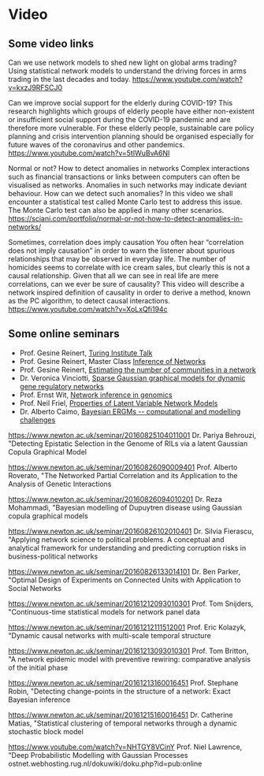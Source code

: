 # Video

## Some video links
Can we use network models to shed new light on global arms trading?
Using statistical network models to understand the driving forces in arms trading in the last decades and today.
https://www.youtube.com/watch?v=kxzJ9RFSCJ0

Can we improve social support for the elderly during COVID-19?
This research highlights which groups of elderly people have either non-existent or insufficient social support during the COVID-19 pandemic and are therefore more vulnerable. For these elderly people, sustainable care policy planning and crisis intervention planning should be organised especially for future waves of the coronavirus and other pandemics.
https://www.youtube.com/watch?v=5tIWuBvA6NI

Normal or not? How to detect anomalies in networks
Complex interactions such as financial transactions or links between computers can often be visualised as networks. Anomalies in such networks may indicate deviant behaviour. How can we detect such anomalies?
In this video we shall encounter a statistical test called Monte Carlo test to address this issue. The Monte Carlo test can also be applied in many other scenarios.
https://sciani.com/portfolio/normal-or-not-how-to-detect-anomalies-in-networks/

Sometimes, correlation does imply causation
You often hear “correlation does not imply causation” in order to warn the listener about spurious relationships that may be observed in everyday life. The number of homicides seems to correlate with ice cream sales, but clearly this is not a causal relationship. Given that all we can see in real life are mere correlations, can we ever be sure of causality? This video will describe a network inspired definition of causality in order to derive a method, known as the PC algorithm, to detect causal interactions.
https://www.youtube.com/watch?v=XoLxQfi194c

 

## Some online seminars
- Prof. Gesine Reinert, [Turing Institute Talk](https://www.youtube.com/watch?v=l1iSbsQjWxo)
- Prof. Gesine Reinert, Master Class [Inference of Networks](https://www.youtube.com/watch?v=Ha32LmYLmrU)
- Prof. Gesine Reinert, [Estimating the number of communities in a network](https://www.newton.ac.uk/seminar/20160727093010001)
- Dr. Veronica Vinciotti, [Sparse Gaussian graphical models for dynamic gene regulatory networks](https://www.newton.ac.uk/seminar/20161214111512001)
- Prof. Ernst Wit, [Network inference in genomics](https://www.newton.ac.uk/seminar/20160824113012301)
- Prof. Neil Friel, [Properties of Latent Variable Network Models](https://www.newton.ac.uk/seminar/20160715113012001)
- Dr. Alberto Caimo, [Bayesian ERGMs -- computational and modelling challenges](https://www.newton.ac.uk/seminar/20160728091510152)

https://www.newton.ac.uk/seminar/20160825104011001 Dr. Pariya Behrouzi, "Detecting Epistatic Selection in the Genome of RILs via a latent Gaussian Copula Graphical Model

https://www.newton.ac.uk/seminar/20160826090009401 Prof. Alberto Roverato, "The Networked Partial Correlation and its Application to the Analysis of Genetic Interactions

https://www.newton.ac.uk/seminar/20160826094010201 Dr. Reza Mohammadi, "Bayesian modelling of Dupuytren disease using Gaussian copula graphical models

https://www.newton.ac.uk/seminar/20160826102010401 Dr. Silvia Fierascu, "Applying network science to political problems. A conceptual and analytical framework for understanding and predicting corruption risks in business-political networks

https://www.newton.ac.uk/seminar/20160826133014101 Dr. Ben Parker, "Optimal Design of Experiments on Connected Units with Application to Social Networks

https://www.newton.ac.uk/seminar/20161212093010301 Prof. Tom Snijders, "Continuous-time statistical models for network panel data

https://www.newton.ac.uk/seminar/20161212111512001 Prof. Eric Kolazyk, "Dynamic causal networks with multi-scale temporal structure

https://www.newton.ac.uk/seminar/20161213093010301 Prof. Tom Britton, "A network epidemic model with preventive rewiring: comparative analysis of the initial phase

https://www.newton.ac.uk/seminar/20161213160016451 Prof. Stephane Robin, "Detecting change-points in the structure of a network: Exact Bayesian inference

https://www.newton.ac.uk/seminar/20161215160016451 Dr. Catherine Matias, "Statistical clustering of temporal networks through a dynamic stochastic block model

https://www.youtube.com/watch?v=NHTGY8VCinY Prof. Niel Lawrence, "Deep Probabilistic Modelling with Gaussian Processes ostnet.webhosting.rug.nl/dokuwiki/doku.php?id=pub:online

